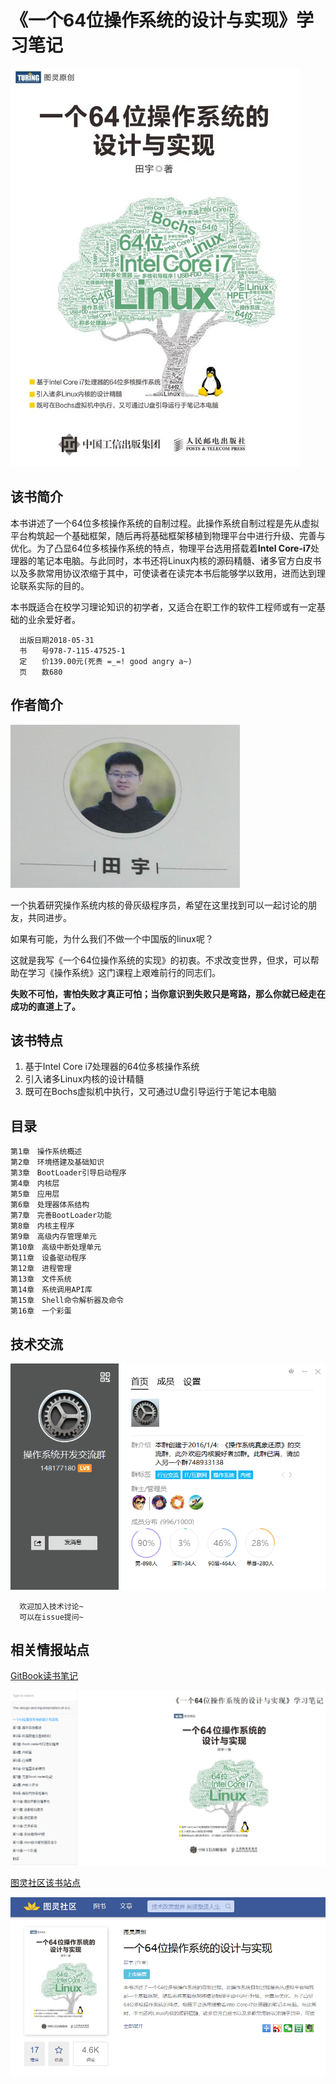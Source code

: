 # 《一个64位操作系统的设计与实现》学习笔记

![1528023254566.png](image/1528023254566.png)

## 该书简介

本书讲述了一个64位多核操作系统的自制过程。此操作系统自制过程是先从虚拟平台构筑起一个基础框架，随后再将基础框架移植到物理平台中进行升级、完善与优化。为了凸显64位多核操作系统的特点，物理平台选用搭载着**Intel Core-i7**处理器的笔记本电脑。与此同时，本书还将Linux内核的源码精髓、诸多官方白皮书以及多款常用协议浓缩于其中，可使读者在读完本书后能够学以致用，进而达到理论联系实际的目的。

本书既适合在校学习理论知识的初学者，又适合在职工作的软件工程师或有一定基础的业余爱好者。

```
  出版日期2018-05-31
  书　　号978-7-115-47525-1
  定　　价139.00元(死贵 =_=! good angry a~)
  页　　数680
```

## 作者简介

![1528023934602.png](image/1528023934602.png)

一个执着研究操作系统内核的骨灰级程序员，希望在这里找到可以一起讨论的朋友，共同进步。

如果有可能，为什么我们不做一个中国版的linux呢？

这就是我写《一个64位操作系统的实现》的初衷。不求改变世界，但求，可以帮助在学习《操作系统》这门课程上艰难前行的同志们。

**失败不可怕，害怕失败才真正可怕；当你意识到失败只是弯路，那么你就已经走在成功的直道上了。**

## 该书特点

1. 基于Intel Core i7处理器的64位多核操作系统
2. 引入诸多Linux内核的设计精髓
3. 既可在Bochs虚拟机中执行，又可通过U盘引导运行于笔记本电脑

## 目录
```
第1章　操作系统概述
第2章　环境搭建及基础知识
第3章　BootLoader引导启动程序
第4章　内核层
第5章　应用层　
第6章　处理器体系结构
第7章　完善BootLoader功能
第8章　内核主程序
第9章　高级内存管理单元　
第10章　高级中断处理单元
第11章　设备驱动程序
第12章　进程管理
第13章　文件系统
第14章　系统调用API库
第15章　Shell命令解析器及命令
第16章　一个彩蛋
```
## 技术交流

![1528023577132.png](image/1528023577132.png)

      欢迎加入技术讨论~
      可以在issue提问~

## 相关情报站点

[GitBook读书笔记](https://yifengyou.gitbooks.io/the-design-and-implementation-of-a-64-bit-operati/content/)

![1528024651841.png](image/1528024651841.png)


[图灵社区该书站点](http://www.ituring.com.cn/book/2450)


![1528024676833.png](image/1528024676833.png)
